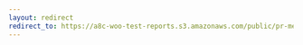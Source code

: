 ```yaml
---
layout: redirect
redirect_to: https://a8c-woo-test-reports.s3.amazonaws.com/public/pr-merge/40178/e2e/index.html
---
```

